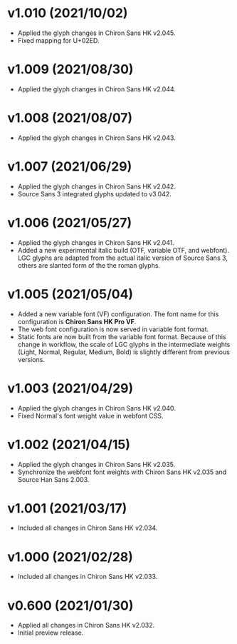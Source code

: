 v1.010 (2021/10/02)
====
- Applied the glyph changes in Chiron Sans HK v2.045.
- Fixed mapping for U+02ED.

v1.009 (2021/08/30)
====
- Applied the glyph changes in Chiron Sans HK v2.044.

v1.008 (2021/08/07)
====
- Applied the glyph changes in Chiron Sans HK v2.043.

v1.007 (2021/06/29)
====
- Applied the glyph changes in Chiron Sans HK v2.042.
- Source Sans 3 integrated glyphs updated to v3.042.

v1.006 (2021/05/27)
====
- Applied the glyph changes in Chiron Sans HK v2.041.
- Added a new experimental italic build (OTF, variable OTF, and webfont). LGC glyphs are adapted from the actual italic version of Source Sans 3, others are slanted form of the the roman glyphs.

v1.005 (2021/05/04)
====
- Added a new variable font (VF) configuration. The font name for this configuration is **Chiron Sans HK Pro VF**.
- The web font configuration is now served in variable font format.
- Static fonts are now built from the variable font format. Because of this change in workflow, the scale of LGC glyphs in the intermediate weights (Light, Normal, Regular, Medium, Bold) is slightly different from previous versions.

v1.003 (2021/04/29)
====
- Applied the glyph changes in Chiron Sans HK v2.040.
- Fixed Normal's font weight value in webfont CSS.

v1.002 (2021/04/15)
====
- Applied the glyph changes in Chiron Sans HK v2.035.
- Synchronize the webfont font weights with Chiron Sans HK v2.035 and Source Han Sans 2.003.

v1.001 (2021/03/17)
====
- Included all changes in Chiron Sans HK v2.034.

v1.000 (2021/02/28)
====
- Included all changes in Chiron Sans HK v2.033.

v0.600 (2021/01/30)
====
- Applied all changes in Chiron Sans HK v2.032.
- Initial preview release.
